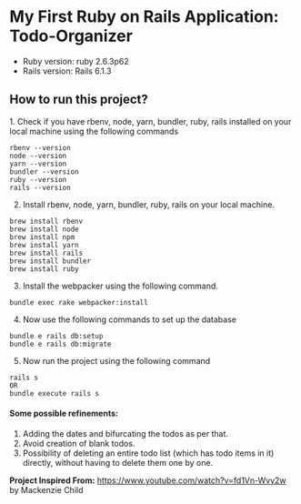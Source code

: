 # My First Ruby on Rails Application: Todo-Organizer
* Ruby version: ruby 2.6.3p62 
* Rails version: Rails 6.1.3

<h2>How to run this project?</h2>
1. Check if you have rbenv, node, yarn, bundler, ruby, rails installed on your local machine using the following commands 

```
rbenv --version 
node --version
yarn --version
bundler --version
ruby --version
rails --version
```

2. Install rbenv, node, yarn, bundler, ruby, rails on your local machine. 

```
brew install rbenv
brew install node
brew install npm
brew install yarn
brew install rails
brew install bundler
brew install ruby
```

3. Install the webpacker using the following command.

```
bundle exec rake webpacker:install
```

4. Now use the following commands to set up the database

```
bundle e rails db:setup
bundle e rails db:migrate
```

5. Now run the project using the following command 

```
rails s
OR 
bundle execute rails s
```

<h4>Some possible refinements:</h4>

1. Adding the dates and bifurcating the todos as per that. 
2. Avoid creation of blank todos. 
3. Possibility of deleting an entire todo list (which has todo items in it) directly, without having to delete them one by one. 

<b>Project Inspired From:</b> https://www.youtube.com/watch?v=fd1Vn-Wvy2w by Mackenzie Child
